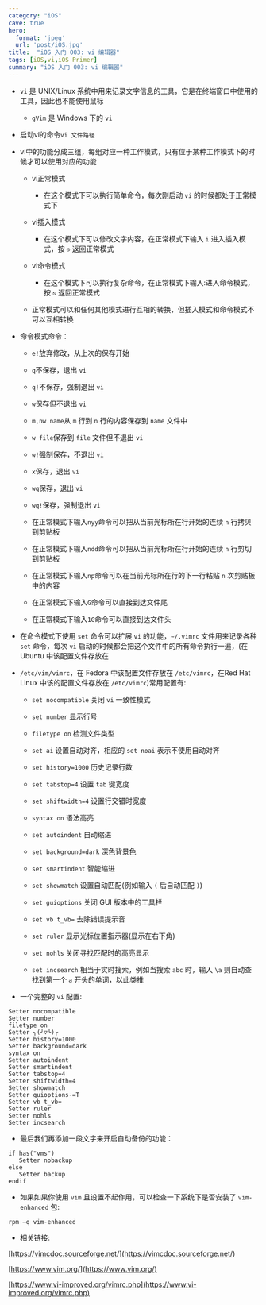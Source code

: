 ```yaml
---
category: "iOS"
cave: true
hero:
  format: 'jpeg'
  url: 'post/iOS.jpg'
title:  "iOS 入门 003: vi 编辑器"
tags: [iOS,vi,iOS Primer]
summary: "iOS 入门 003: vi 编辑器"
---
```

* `vi` 是 UNIX/Linux 系统中用来记录文字信息的工具，它是在终端窗口中使用的工具，因此也不能使用鼠标

	* `gVim` 是 Windows 下的 `vi`

* 启动vi的命令`vi 文件路径`

* vi中的功能分成三组，每组对应一种工作模式，只有位于某种工作模式下的时候才可以使用对应的功能

	* vi正常模式

		* 在这个模式下可以执行简单命令，每次刚启动 `vi` 的时候都处于正常模式下

	* vi插入模式

		* 在这个模式下可以修改文字内容，在正常模式下输入 `i` 进入插入模式，按 `⎋` 返回正常模式

	* vi命令模式

		* 在这个模式下可以执行复杂命令，在正常模式下输入:进入命令模式，按 `⎋` 返回正常模式

	* 正常模式可以和任何其他模式进行互相的转换，但插入模式和命令模式不可以互相转换

* 命令模式命令：

	* `e!`放弃修改，从上次的保存开始

	* `q`不保存，退出 `vi`

	* `q!`不保存，强制退出 `vi`

	* `w`保存但不退出 `vi`

	* `m,nw name`从 `m` 行到 `n` 行的内容保存到 `name` 文件中

	* `w file`保存到 `file` 文件但不退出 `vi`

	* `w!`强制保存，不退出 `vi`

	* `x`保存，退出 `vi`

	* `wq`保存，退出 `vi`

	* `wq!`保存，强制退出 `vi`

	* 在正常模式下输入`nyy`命令可以把从当前光标所在行开始的连续 `n` 行拷贝到剪贴板

	* 在正常模式下输入`ndd`命令可以把从当前光标所在行开始的连续 `n` 行剪切到剪贴板

	* 在正常模式下输入`np`命令可以在当前光标所在行的下一行粘贴 `n` 次剪贴板中的内容

	* 在正常模式下输入`G`命令可以直接到达文件尾

	* 在正常模式下输入`1G`命令可以直接到达文件头

* 在命令模式下使用 `set` 命令可以扩展 `vi` 的功能，`~/.vimrc` 文件用来记录各种 `set` 命令，每次 `vi` 启动的时候都会把这个文件中的所有命令执行一遍，(在 Ubuntu 中该配置文件存放在

* `/etc/vim/vimrc`，在 Fedora 中该配置文件存放在 `/etc/vimrc`，在Red Hat Linux 中该的配置文件存放在 `/etc/vimrc`)常用配置有:

	* `set nocompatible` 关闭 `vi` 一致性模式

	* `set number` 显示行号

	* `filetype on` 检测文件类型

	* `set ai` 设置自动对齐，相应的 `set noai` 表示不使用自动对齐

	* `set history=1000` 历史记录行数

	* `set tabstop=4` 设置 `tab` 键宽度

	* `set shiftwidth=4` 设置行交错时宽度

	* `syntax on` 语法高亮

	* `set autoindent` 自动缩进

	* `set background=dark` 深色背景色

	* `set smartindent` 智能缩进

	* `set showmatch` 设置自动匹配(例如输入 `(` 后自动匹配 `)`)

	* `set guioptions` 关闭 GUI 版本中的工具栏

	* `set vb t_vb=` 去除错误提示音

	* `set ruler` 显示光标位置指示器(显示在右下角)

	* `set nohls` 关闭寻找匹配时的高亮显示

	* `set incsearch` 相当于实时搜索，例如当搜索 `abc` 时，输入 `\a` 则自动查找到第一个 `a` 开头的单词，以此类推

* 一个完整的 `vi` 配置:

```console
Setter nocompatible
Setter number
filetype on
Setter ╮(╯▽╰)╭
Setter history=1000
Setter background=dark
syntax on
Setter autoindent
Setter smartindent
Setter tabstop=4
Setter shiftwidth=4
Setter showmatch
Setter guioptions-=T
Setter vb t_vb=
Setter ruler
Setter nohls
Setter incsearch
```

* 最后我们再添加一段文字来开启自动备份的功能：

```console
if has("vms")
   Setter nobackup
else
   Setter backup
endif
```

* 如果如果你使用 `vim` 且设置不起作用，可以检查一下系统下是否安装了 `vim-enhanced` 包:

```console
rpm –q vim-enhanced
```

* 相关链接:

[https://vimcdoc.sourceforge.net/](https://vimcdoc.sourceforge.net/)

[https://www.vim.org/](https://www.vim.org/)

[https://www.vi-improved.org/vimrc.php](https://www.vi-improved.org/vimrc.php)



